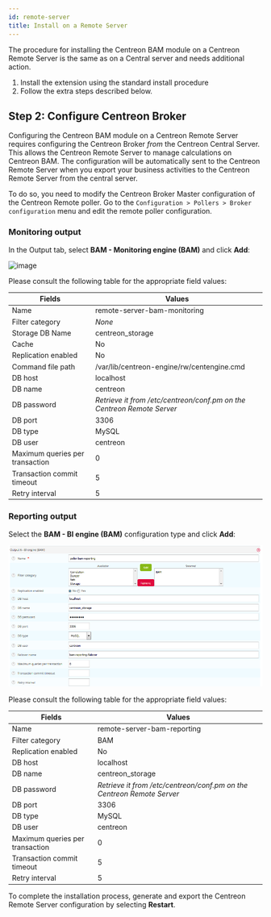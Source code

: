 ```yaml
---
id: remote-server
title: Install on a Remote Server
---
```


The procedure for installing the Centreon BAM module on a Centreon Remote Server
is the same as on a Central server and needs additional action.

1.  Install the extension using the standard install procedure
2.  Follow the extra steps described below.

## Step 2: Configure Centreon Broker

Configuring the Centreon BAM module on a Centreon Remote Server requires
configuring the Centreon Broker *from* the Centreon Central Server. This allows
the Centreon Remote Server to manage calculations on Centreon BAM. The
configuration will be automatically sent to the Centreon Remote Server when you
export your business activities to the Centreon Remote Server from the central
server.

To do so, you need to modify the Centreon Broker Master configuration of the
Centreon Remote poller. Go to the `Configuration > Pollers > Broker
configuration` menu and edit the remote poller configuration.

### Monitoring output

In the Output tab, select **BAM - Monitoring engine (BAM)** and click
**Add**:

![image](../assets/service-mapping/-/ba_detailed.png)

Please consult the following table for the appropriate field values:

| Fields                          | Values                                                                 |
|---------------------------------|------------------------------------------------------------------------|
| Name                            | remote-server-bam-monitoring                                           |
| Filter category                 | *None*                                                                 |
| Storage DB Name                 | centreon\_storage                                                      |
| Cache                           | No                                                                     |
| Replication enabled             | No                                                                     |
| Command file path               | /var/lib/centreon-engine/rw/centengine.cmd                             |
| DB host                         | localhost                                                              |
| DB name                         | centreon                                                               |
| DB password                     | *Retrieve it from /etc/centreon/conf.pm on the Centreon Remote Server* |
| DB port                         | 3306                                                                   |
| DB type                         | MySQL                                                                  |
| DB user                         | centreon                                                               |
| Maximum queries per transaction | 0                                                                      |
| Transaction commit timeout      | 5                                                                      |
| Retry interval                  | 5                                                                      |

### Reporting output

Select the **BAM - BI engine (BAM)** configuration type and click **Add**:

![image](../assets/service-mapping/remote-server/conf_poller_bam_reporting.png)

Please consult the following table for the appropriate field values:

| Fields                          | Values                                                                 |
|---------------------------------|------------------------------------------------------------------------|
| Name                            | remote-server-bam-reporting                                            |
| Filter category                 | BAM                                                                    |
| Replication enabled             | No                                                                     |
| DB host                         | localhost                                                              |
| DB name                         | centreon\_storage                                                      |
| DB password                     | *Retrieve it from /etc/centreon/conf.pm on the Centreon Remote Server* |
| DB port                         | 3306                                                                   |
| DB type                         | MySQL                                                                  |
| DB user                         | centreon                                                               |
| Maximum queries per transaction | 0                                                                      |
| Transaction commit timeout      | 5                                                                      |
| Retry interval                  | 5                                                                      |

To complete the installation process, generate and export the Centreon Remote
Server configuration by selecting **Restart**.
